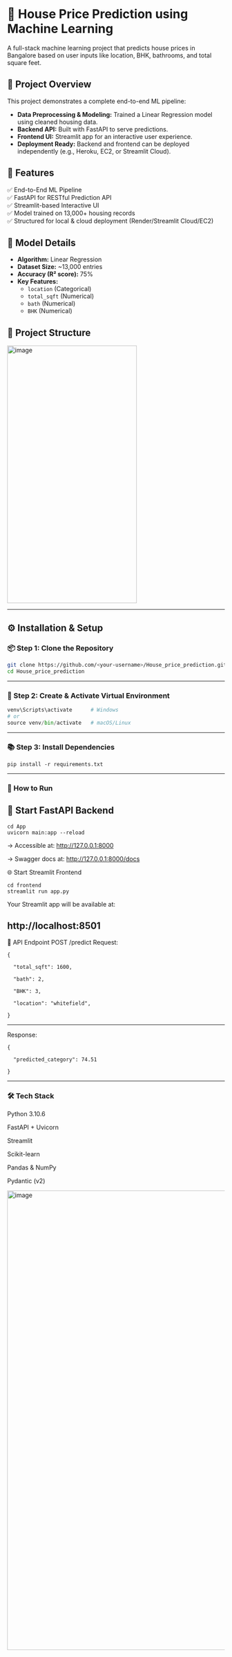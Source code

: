 # 🏡 House Price Prediction using Machine Learning

A full-stack machine learning project that predicts house prices in Bangalore based on user inputs like location, BHK, bathrooms, and total square feet.


## 📌 Project Overview

This project demonstrates a complete end-to-end ML pipeline:

- **Data Preprocessing & Modeling:** Trained a Linear Regression model using cleaned housing data.
- **Backend API:** Built with FastAPI to serve predictions.
- **Frontend UI:** Streamlit app for an interactive user experience.
- **Deployment Ready:** Backend and frontend can be deployed independently (e.g., Heroku, EC2, or Streamlit Cloud).
  
## 🚀 Features

✅ End-to-End ML Pipeline  
✅ FastAPI for RESTful Prediction API  
✅ Streamlit-based Interactive UI  
✅ Model trained on 13,000+ housing records  
✅ Structured for local & cloud deployment (Render/Streamlit Cloud/EC2)

## 🧠 Model Details

- **Algorithm:** Linear Regression
- **Dataset Size:** ~13,000 entries
- **Accuracy (R² score):** 75%
- **Key Features:**
  - `location` (Categorical)
  - `total_sqft` (Numerical)
  - `bath` (Numerical)
  - `BHK` (Numerical)


## 📁 Project Structure

<img width="300" height="596" alt="image" src="https://github.com/user-attachments/assets/c77194d5-529f-4c7d-aa92-b03d4bca244f" />


---

## ⚙️ Installation & Setup

### 📦 Step 1: Clone the Repository
```bash
git clone https://github.com/<your-username>/House_price_prediction.git```
cd House_price_prediction
```

---
### 🐍 Step 2: Create & Activate Virtual Environment
```python -m venv myvenv
venv\Scripts\activate      # Windows
# or
source venv/bin/activate   # macOS/Linux
```
---
### 📚 Step 3: Install Dependencies
```
pip install -r requirements.txt
```
---
### 🔁 How to Run
## 🧠 Start FastAPI Backend
```
cd App
uvicorn main:app --reload
```
→ Accessible at: http://127.0.0.1:8000  

→ Swagger docs at: http://127.0.0.1:8000/docs  


🌐 Start Streamlit Frontend
```
cd frontend
streamlit run app.py
```
Your Streamlit app will be available at:  

http://localhost:8501
---
🔗 API Endpoint
POST /predict
Request:  

    {  

      "total_sqft": 1600,  
  
      "bath": 2,  
  
      "BHK": 3,  
  
      "location": "whitefield",  
  
    }  


---
Response:  

    {  

      "predicted_category": 74.51  
  
    }  

---
### 🛠 Tech Stack
Python 3.10.6  


FastAPI + Uvicorn  


Streamlit

Scikit-learn

Pandas & NumPy

Pydantic (v2)

<img width="1122" height="1063" alt="image" src="https://github.com/user-attachments/assets/52e0f015-140d-4cff-b27c-bf35c2b553af" />

